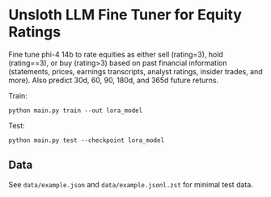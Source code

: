# Unsloth LLM Fine Tuner for Equity Ratings

Fine tune phi-4 14b to rate equities as either sell (rating=3), hold (rating==3), or buy (rating>3) based on past financial information (statements, prices, earnings transcripts, analyst ratings, insider trades, and more). Also predict 30d, 60, 90, 180d, and 365d future returns.

Train:

`python main.py train --out lora_model`

Test:

`python main.py test --checkpoint lora_model`

## Data

See `data/example.json` and `data/example.jsonl.zst` for minimal test data.
